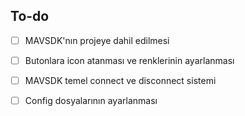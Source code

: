 ## To-do

- [ ] MAVSDK'nın projeye dahil edilmesi
- [ ] Butonlara icon atanması ve renklerinin ayarlanması
- [ ] MAVSDK temel connect ve disconnect sistemi
- [ ] Config dosyalarının ayarlanması
  

